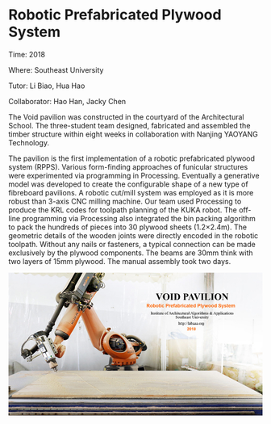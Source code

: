 # Robotic Prefabricated Plywood System

Time: 2018

Where: Southeast University

Tutor: Li Biao, Hua Hao

Collaborator: Hao Han, Jacky Chen

The Void pavilion was constructed in the courtyard of the Architectural School. The three-student team designed, fabricated and assembled the timber structure within eight weeks in collaboration with Nanjing YAOYANG Technology.

The pavilion is the first implementation of a robotic prefabricated plywood system (RPPS). Various form-finding approaches of funicular structures were experimented via programming in Processing. Eventually a generative model was developed to create the configurable shape of a new type of fibreboard pavilions. A robotic cut/mill system was employed as it is more robust than 3-axis CNC milling machine.  Our team used Processing to produce the KRL codes for toolpath planning of the KUKA robot. The off-line programming via Processing also integrated the bin packing algorithm to pack the hundreds of pieces into 30 plywood sheets (1.2×2.4m). The geometric details of the wooden joints were directly encoded in the robotic toolpath.  Without any nails or fasteners, a typical connection can be made exclusively by the plywood components. The beams are 30mm think with two layers of 15mm plywood. The manual assembly took two days.

![](https://raw.githubusercontent.com/WangXXun/digital-fabarication-hyperbolic/master/images/void-pavilion-cover.jpg)
